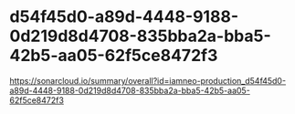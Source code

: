 # d54f45d0-a89d-4448-9188-0d219d8d4708-835bba2a-bba5-42b5-aa05-62f5ce8472f3
https://sonarcloud.io/summary/overall?id=iamneo-production_d54f45d0-a89d-4448-9188-0d219d8d4708-835bba2a-bba5-42b5-aa05-62f5ce8472f3
